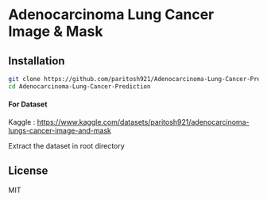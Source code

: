 # Adenocarcinoma Lung Cancer Image & Mask


## Installation


```sh
git clone https://github.com/paritosh921/Adenocarcinoma-Lung-Cancer-Prediction.git
cd Adenocarcinoma-Lung-Cancer-Prediction
```

#### For Dataset

Kaggle : https://www.kaggle.com/datasets/paritosh921/adenocarcinoma-lungs-cancer-image-and-mask

Extract the dataset in root directory

## License
MIT

